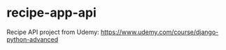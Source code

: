 # recipe-app-api
Recipe API project from Udemy: https://www.udemy.com/course/django-python-advanced
